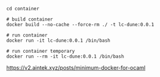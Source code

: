 ```
cd container

# build container
docker build --no-cache --force-rm ./ -t lc-dune:0.0.1

# run container
docker run -it lc-dune:0.0.1 /bin/bash

# run container temporary
docker run --rm -it lc-dune:0.0.1 /bin/bash
```

https://v2.aintek.xyz/posts/minimum-docker-for-ocaml